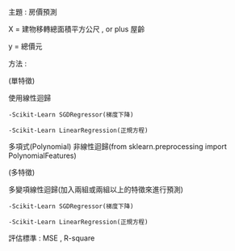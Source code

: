 主題 : 房價預測

X = 建物移轉總面積平方公尺 , or plus 屋齡 

y = 總價元

方法 :

  (單特徵)
  
  使用線性迴歸
    
    -Scikit-Learn SGDRegressor(梯度下降)
    
    -Scikit-Learn LinearRegression(正規方程)
  
  
  多項式(Polynomial) 非線性迴歸(from sklearn.preprocessing import PolynomialFeatures)
  
  
  (多特徵)
  
  多變項線性迴歸(加入兩組或兩組以上的特徵來進行預測)
  
    -Scikit-Learn SGDRegressor(梯度下降)
    
    -Scikit-Learn LinearRegression(正規方程)
    

評估標準 : MSE , R-square
